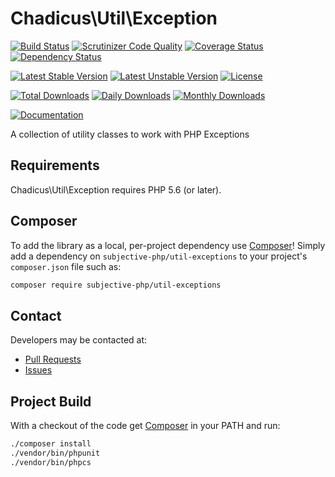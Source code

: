 # Chadicus\Util\Exception

[![Build Status](https://travis-ci.org/subjective-php/util-exceptiongs.svg?branch=master)](https://travis-ci.org/subjective-php/util-exceptiongs)
[![Scrutinizer Code Quality](https://scrutinizer-ci.com/g/subjective-php/util-exceptiongs/badges/quality-score.png?b=master)](https://scrutinizer-ci.com/g/subjective-php/util-exceptiongs/?branch=master)
[![Coverage Status](https://coveralls.io/repos/github/subjective-php/util-exceptiongs/badge.svg?branch=master)](https://coveralls.io/github/subjective-php/util-exceptiongs?branch=master)
[![Dependency Status](https://www.versioneye.com/user/projects/5605dd5b5a262f001a000067/badge.svg?style=flat-square)](https://www.versioneye.com/user/projects/5605dd5b5a262f001a000067)

[![Latest Stable Version](https://poser.pugx.org/subjective-php/util-exceptions/v/stable)](https://packagist.org/packages/subjective-php/util-exceptions)
[![Latest Unstable Version](https://poser.pugx.org/subjective-php/util-exceptions/v/unstable)](https://packagist.org/packages/subjective-php/util-exceptions)
[![License](https://poser.pugx.org/subjective-php/util-exceptions/license)](https://packagist.org/packages/subjective-php/util-exceptions)

[![Total Downloads](https://poser.pugx.org/subjective-php/util-exceptions/downloads)](https://packagist.org/packages/subjective-php/util-exceptions)
[![Daily Downloads](https://poser.pugx.org/subjective-php/util-exceptions/d/daily)](https://packagist.org/packages/subjective-php/util-exceptions)
[![Monthly Downloads](https://poser.pugx.org/subjective-php/util-exceptions/d/monthly)](https://packagist.org/packages/subjective-php/util-exceptions)

[![Documentation](https://img.shields.io/badge/reference-phpdoc-blue.svg?style=flat)](http://pholiophp.org/subjective-php/util-exceptions)

A collection of utility classes to work with PHP Exceptions

## Requirements

Chadicus\Util\Exception requires PHP 5.6 (or later).

## Composer
To add the library as a local, per-project dependency use [Composer](http://getcomposer.org)! Simply add a dependency on `subjective-php/util-exceptions` to your project's `composer.json` file such as:

```sh
composer require subjective-php/util-exceptions
```

## Contact
Developers may be contacted at:

 * [Pull Requests](https://github.com/subjective-php/util-exceptiongs/pulls)
 * [Issues](https://github.com/subjective-php/util-exceptiongs/issues)

## Project Build
With a checkout of the code get [Composer](http://getcomposer.org) in your PATH and run:

```sh
./composer install
./vendor/bin/phpunit
./vendor/bin/phpcs
```
